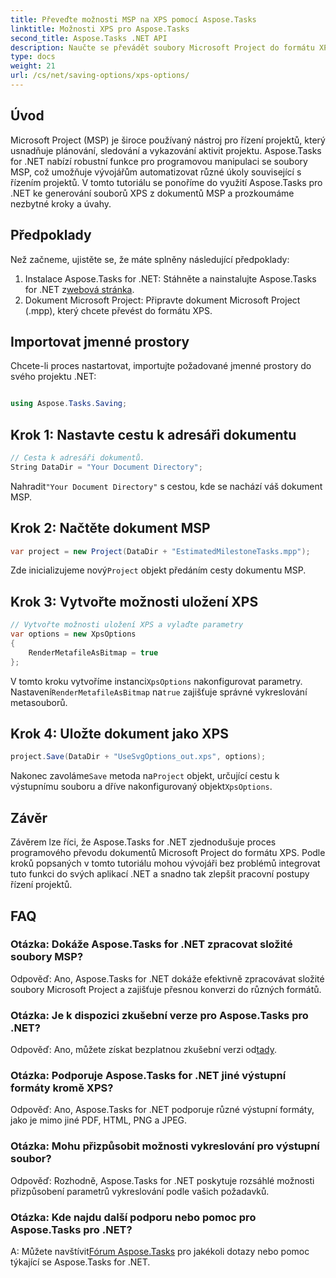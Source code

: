 ```yaml
---
title: Převeďte možnosti MSP na XPS pomocí Aspose.Tasks
linktitle: Možnosti XPS pro Aspose.Tasks
second_title: Aspose.Tasks .NET API
description: Naučte se převádět soubory Microsoft Project do formátu XPS pomocí Aspose.Tasks for .NET. Snadná integrace, robustní funkčnost.
type: docs
weight: 21
url: /cs/net/saving-options/xps-options/
---
```

## Úvod
Microsoft Project (MSP) je široce používaný nástroj pro řízení projektů, který usnadňuje plánování, sledování a vykazování aktivit projektu. Aspose.Tasks for .NET nabízí robustní funkce pro programovou manipulaci se soubory MSP, což umožňuje vývojářům automatizovat různé úkoly související s řízením projektů. V tomto tutoriálu se ponoříme do využití Aspose.Tasks pro .NET ke generování souborů XPS z dokumentů MSP a prozkoumáme nezbytné kroky a úvahy.
## Předpoklady
Než začneme, ujistěte se, že máte splněny následující předpoklady:
1.  Instalace Aspose.Tasks for .NET: Stáhněte a nainstalujte Aspose.Tasks for .NET z[webová stránka](https://releases.aspose.com/tasks/net/).
2. Dokument Microsoft Project: Připravte dokument Microsoft Project (.mpp), který chcete převést do formátu XPS.

## Importovat jmenné prostory
Chcete-li proces nastartovat, importujte požadované jmenné prostory do svého projektu .NET:
```csharp

using Aspose.Tasks.Saving;
```

## Krok 1: Nastavte cestu k adresáři dokumentu
```csharp
// Cesta k adresáři dokumentů.
String DataDir = "Your Document Directory";
```
 Nahradit`"Your Document Directory"` s cestou, kde se nachází váš dokument MSP.
## Krok 2: Načtěte dokument MSP
```csharp
var project = new Project(DataDir + "EstimatedMilestoneTasks.mpp");
```
 Zde inicializujeme nový`Project` objekt předáním cesty dokumentu MSP.
## Krok 3: Vytvořte možnosti uložení XPS
```csharp
// Vytvořte možnosti uložení XPS a vylaďte parametry
var options = new XpsOptions
{
    RenderMetafileAsBitmap = true
};
```
 V tomto kroku vytvoříme instanci`XpsOptions` nakonfigurovat parametry. Nastavení`RenderMetafileAsBitmap` na`true` zajišťuje správné vykreslování metasouborů.
## Krok 4: Uložte dokument jako XPS
```csharp
project.Save(DataDir + "UseSvgOptions_out.xps", options);
```
 Nakonec zavoláme`Save` metoda na`Project` objekt, určující cestu k výstupnímu souboru a dříve nakonfigurovaný objekt`XpsOptions`.

## Závěr
Závěrem lze říci, že Aspose.Tasks for .NET zjednodušuje proces programového převodu dokumentů Microsoft Project do formátu XPS. Podle kroků popsaných v tomto tutoriálu mohou vývojáři bez problémů integrovat tuto funkci do svých aplikací .NET a snadno tak zlepšit pracovní postupy řízení projektů.
## FAQ
### Otázka: Dokáže Aspose.Tasks for .NET zpracovat složité soubory MSP?
Odpověď: Ano, Aspose.Tasks for .NET dokáže efektivně zpracovávat složité soubory Microsoft Project a zajišťuje přesnou konverzi do různých formátů.
### Otázka: Je k dispozici zkušební verze pro Aspose.Tasks pro .NET?
 Odpověď: Ano, můžete získat bezplatnou zkušební verzi od[tady](https://releases.aspose.com/).
### Otázka: Podporuje Aspose.Tasks for .NET jiné výstupní formáty kromě XPS?
Odpověď: Ano, Aspose.Tasks for .NET podporuje různé výstupní formáty, jako je mimo jiné PDF, HTML, PNG a JPEG.
### Otázka: Mohu přizpůsobit možnosti vykreslování pro výstupní soubor?
Odpověď: Rozhodně, Aspose.Tasks for .NET poskytuje rozsáhlé možnosti přizpůsobení parametrů vykreslování podle vašich požadavků.
### Otázka: Kde najdu další podporu nebo pomoc pro Aspose.Tasks pro .NET?
 A: Můžete navštívit[Fórum Aspose.Tasks](https://forum.aspose.com/c/tasks/15) pro jakékoli dotazy nebo pomoc týkající se Aspose.Tasks for .NET.